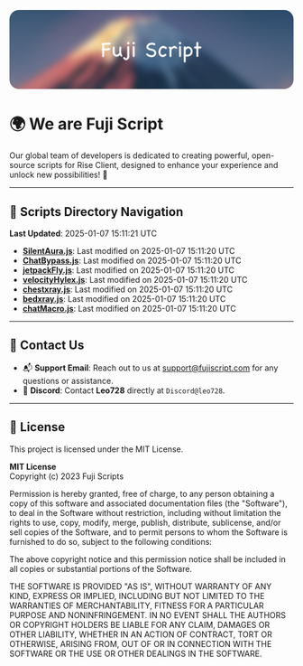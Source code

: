 ![Banner](.github/b.webp)

# 🌍 **We are Fuji Script**

Our global team of developers is dedicated to creating powerful, open-source scripts for Rise Client, designed to enhance your experience and unlock new possibilities! 🌟

---
<!-- SCRIPTS_NAVIGATION_START -->
## 📂 **Scripts Directory Navigation**

**Last Updated**: 2025-01-07 15:11:21 UTC

- **[SilentAura.js](scripts/SilentAura.js)**: Last modified on 2025-01-07 15:11:20 UTC
- **[ChatBypass.js](scripts/ChatBypass.js)**: Last modified on 2025-01-07 15:11:20 UTC
- **[jetpackFly.js](scripts/jetpackFly.js)**: Last modified on 2025-01-07 15:11:20 UTC
- **[velocityHylex.js](scripts/velocityHylex.js)**: Last modified on 2025-01-07 15:11:20 UTC
- **[chestxray.js](scripts/chestxray.js)**: Last modified on 2025-01-07 15:11:20 UTC
- **[bedxray.js](scripts/bedxray.js)**: Last modified on 2025-01-07 15:11:20 UTC
- **[chatMacro.js](scripts/chatMacro.js)**: Last modified on 2025-01-07 15:11:20 UTC

<!-- SCRIPTS_NAVIGATION_END -->

---

## 💬 **Contact Us**  
- 📬 **Support Email**: Reach out to us at [support@fujiscript.com](mailto:support@fujiscript.com) for any questions or assistance.  
- 💬 **Discord**: Contact **Leo728** directly at `Discord@leo728`.

---

## 📜 **License**

This project is licensed under the MIT License.  

**MIT License**  
Copyright (c) 2023 Fuji Scripts  

Permission is hereby granted, free of charge, to any person obtaining a copy of this software and associated documentation files (the "Software"), to deal in the Software without restriction, including without limitation the rights to use, copy, modify, merge, publish, distribute, sublicense, and/or sell copies of the Software, and to permit persons to whom the Software is furnished to do so, subject to the following conditions:  

The above copyright notice and this permission notice shall be included in all copies or substantial portions of the Software.  

THE SOFTWARE IS PROVIDED "AS IS", WITHOUT WARRANTY OF ANY KIND, EXPRESS OR IMPLIED, INCLUDING BUT NOT LIMITED TO THE WARRANTIES OF MERCHANTABILITY, FITNESS FOR A PARTICULAR PURPOSE AND NONINFRINGEMENT. IN NO EVENT SHALL THE AUTHORS OR COPYRIGHT HOLDERS BE LIABLE FOR ANY CLAIM, DAMAGES OR OTHER LIABILITY, WHETHER IN AN ACTION OF CONTRACT, TORT OR OTHERWISE, ARISING FROM, OUT OF OR IN CONNECTION WITH THE SOFTWARE OR THE USE OR OTHER DEALINGS IN THE SOFTWARE.  
